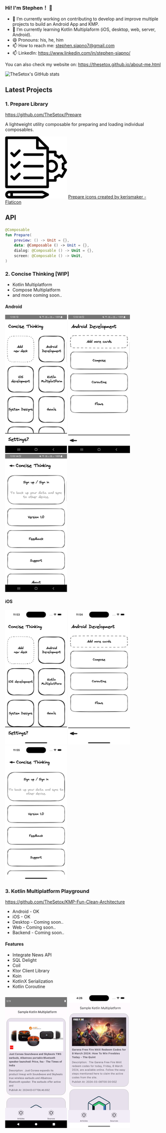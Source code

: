 
### Hi! I'm Stephen！ 👋 ###

- 🔭 I’m currently working on contributing to develop and improve multiple projects to build an Android App and KMP.
- 🌱 I’m currently learning Kotlin Multiplaform (iOS, desktop, web, server, Android). 
- 😄 Pronouns: his, he, him
- 📫 How to reach me: stephen.siapno7@gmail.com
- 📫 LinkedIn: https://www.linkedin.com/in/stephen-siapno/

You can also check my website on: https://thesetox.github.io/about-me.html

![TheSetox's GitHub stats](https://github-readme-stats.vercel.app/api?username=thesetox&theme=dracula&show_icons=true)

## Latest Projects

### 1. Prepare Library

https://github.com/TheSetox/Prepare

A lightweight utility composable for preparing and loading individual composables.

<img src="preparation_icon.png" width="200"> 
<a href="https://www.flaticon.com/free-icons/prepare" title="prepare icons">Prepare icons created by kerismaker - Flaticon</a>

## API

```kotlin
@Composable
fun Prepare(
    preview: () -> Unit = {},
    data: @Composable () -> Unit = {},
    dialog: @Composable () -> Unit = {},
    screen: @Composable () -> Unit,
)
```

### 2. Concise Thinking [WIP]

* Kotlin Multiplatform
* Compose Multiplatform
* and more coming soon..

#### Android
<img src="dashboard.png" width="200">   <img src="cards.png" width="200">   <img src="settings.png" width="200">

#### iOS
<img src="dashboard_ios.png" width="200">   <img src="cards_ios.png" width="200">   <img src="settings_ios.png" width="200">

### 3. Kotlin Multiplatform Playground

https://github.com/TheSetox/KMP-Fun-Clean-Architecture

- Android - OK
- iOS - OK
- Desktop - Coming soon..
- Web - Coming soon..
- Backend - Coming soon.. 

#### Features
* Integrate News API
* SQL Delight
* Coil
* Ktor Client Library
* Koin
* KotlinX Serialization
* Kotlin Coroutine

<img src="android_screenshot.png" width="200">   <img src="ios_screenshot.png" width="200">

<!--
**TheSetox/TheSetox** is a ✨ _special_ ✨ repository because its `README.md` (this file) appears on your GitHub profile.

Here are some ideas to get you started:

- 🔭 I’m currently working on ...
- 🌱 I’m currently learning ...
- 👯 I’m looking to collaborate on ...
- 🤔 I’m looking for help with ...
- 💬 Ask me about ...
- 😄 Pronouns: ...
- ⚡ Fun fact: ...
-->
